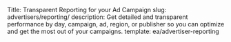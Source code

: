 Title: Transparent Reporting for your Ad Campaign
slug: advertisers/reporting/
description: Get detailed and transparent performance by day, campaign, ad, region, or publisher so you can optimize and get the most out of your campaigns.
template: ea/advertiser-reporting
